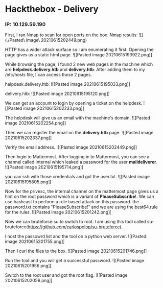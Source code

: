 # Hackthebox - Delivery
### IP: 10.129.59.190

First, I ran Nmap to scan for open ports on the box.
Nmap results:
![](./Pasted\ image\ 20210615202449.png)

HTTP has a wider attack surface so I am enumerating it first.
Opening the page gives us a static html page.
![[Pasted image 20210615193922.png]]

While browsing the page, I found 2 new web pages in the machine which are **helpdesk.delivery.htb** and **delivery.htb**.  After adding them to my /etc/hosts file, I can access those 2 pages.

helpdesk.delivery.htb:
![[Pasted image 20210615195033.png]]

delivery.htb:
![[Pasted image 20210615195120.png]]

We can get an account to login by opening a ticket on the helpdesk.
![[Pasted image 20210615202233.png]]

The helpdesk will give us an email with the machine's domain.
![[Pasted image 20210615202254.png]]

Then we can register the email on the **delivery.htb** page.
![[Pasted image 20210615202337.png]]

Verify the email address.
![[Pasted image 20210615202449.png]]

Then login to Mattermost. After logging in to Mattermost, you can see a channel called internal which leaked a password for the user **maildeliverer**.
![[Pasted image 20210615195714.png]]

you can ssh with those credentials and got the user.txt.
![[Pasted image 20210615195805.png]]

Now for the privesc, the internal channel on the mattermost page gives us a hint on the root password which is a variant of **PleaseSubscribe!**. We can use hashcast to perform a rule based attack on this password.
the password.txt contains "PleaseSubscribe!" and we are using the best64.rule for the rules.
![[Pasted image 20210615201242.png]]

Now we can bruteforce su to switch to root. I am using this tool called su-bruteforce(https://github.com/carlospolop/su-bruteforce).

I host the passowrd list and the tool on a python web server.
![[Pasted image 20210615201755.png]]

Then I curl the files to the box.
![[Pasted image 20210615201746.png]]

Run the tool and you will get a successful password.
![[Pasted image 20210615201956.png]]

Switch to the root user and got the root flag.
![[Pasted image 20210615202059.png]]
